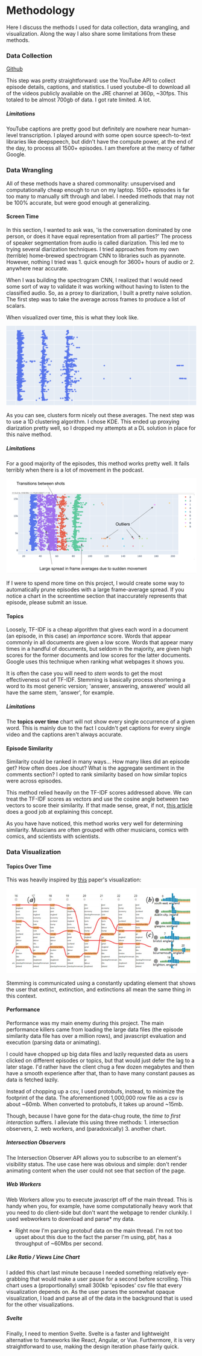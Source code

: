 # Methodology

Here I discuss the methods I used for data collection, data wrangling, and visualization. Along the way I also share some limitations from these methods.

### Data Collection

[Github](github.com/kierangilliam/jre-data-wrangling)

This step was pretty straightforward: use the YouTube API to collect episode details, captions, and statistics. I used youtube-dl to download all of the videos publicly available on the JRE channel at 360p, ~30fps. This totaled to be almost 700gb of data. I got rate limited. A lot.

##### Limitations

YouTube captions are pretty good but definitely are nowhere near human-level transcription. I played around with some open source speech-to-text libraries like deepspeech, but didn't have the compute power, at the end of the day, to process all 1500+ episodes. I am therefore at the mercy of father Google.

### Data Wrangling

All of these methods have a shared commonality: unsupervised and computationally cheap enough to run on my laptop. 1500+ episodes is far too many to manually sift through and label. I needed methods that may not be 100% accurate, but were good enough at generalizing.

#### Screen Time

In this section, I wanted to ask was, 'is the conversation dominated by one person, or does it have equal representation from all parties?' The process of speaker segmentation from audio is called diarization. This led me to trying several diarization techniques. I tried approaches from my own (terrible) home-brewed spectrogram CNN to libraries such as pyannote. However, nothing I tried was 1\. quick enough for 3600+ hours of audio or 2\. anywhere near accurate.

When I was building the spectrogram CNN, I realized that I would need some sort of way to validate it was working without having to listen to the classified audio. So, as a proxy to diarization, I built a pretty naive solution. The first step was to take the average across frames to produce a list of scalars.

When visualized over time, this is what they look like.

![Frame Averages](./public/methodology/frame-averages.png)

As you can see, clusters form nicely out these averages. The next step was to use a 1D clustering algorithm. I chose KDE. This ended up proxying diarization pretty well, so I dropped my attempts at a DL solution in place for this naive method.

##### Limitations

For a good majority of the episodes, this method works pretty well. It fails terribly when there is a lot of movement in the podcast.

![Clusters gone wrong](./public/methodology/clusters-bad.png)

If I were to spend more time on this project, I would create some way to automatically prune episodes with a large frame-average spread. If you notice a chart in the screentime section that inaccurately represents that episode, please submit an issue.

#### Topics

Loosely, TF-IDF is a cheap algorithm that gives each word in a document (an episode, in this case) an _importance_ score. Words that appear commonly in all documents are given a low score. Words that appear many times in a handful of documents, but seldom in the majority, are given high scores for the former documents and low scores for the latter documents. Google uses this technique when ranking what webpages it shows you.

It is often the case you will need to _stem_ words to get the most effectiveness out of TF-IDF. Stemming is basically process shortening a word to its most generic version; 'answer, answering, answered' would all have the same stem, 'answer', for example.

##### Limitations

The **topics over time** chart will not show every single occurrence of a given word. This is mainly due to the fact I couldn't get captions for every single video and the captions aren't always accurate.

#### Episode Similarity

Similarity could be ranked in many ways... How many likes did an episode get? How often does Joe shout? What is the aggregate sentiment in the comments section? I opted to rank similarity based on how similar topics were across episodes.

This method relied heavily on the TF-IDF scores addressed above. We can treat the TF-IDF scores as vectors and use the cosine angle between two vectors to score their similarity. If that made sense, great, if not, [this article]('https://towardsdatascience.com/tf-idf-for-document-ranking-from-scratch-in-python-on-real-world-dataset-796d339a4089') does a good job at explaining this concept.

As you have have noticed, this method works very well for determining similarity. Musicians are often grouped with other musicians, comics with comics, and scientists with scientists.

### Data Visualization

#### Topics Over Time

This was heavily inspired by [this]('https://diglib.eg.org/bitstream/handle/10.2312/eurova20181105/007-011.pdf?sequence=1&isAllowed=y') paper's visualization:

![Picture from paper](./public/methodology/visual-temporal-tweet.png)

Stemming is communicated using a constantly updating element that shows the user that extinct, extinction, and extinctions all mean the same thing in this context.

#### Performance

Performance was my main enemy during this project. The main performance killers came from loading the large data files (the episode similarity data file has over a million rows), and javascript evaluation and execution (parsing data or animating).

I could have chopped up big data files and lazily requested data as users clicked on different episodes or topics, but that would just defer the lag to a later stage. I'd rather have the client chug a few dozen megabytes and then have a smooth experience after that, than to have many constant pauses as data is fetched lazily.

Instead of chopping up a csv, I used protobufs, instead, to minimize the footprint of the data. The aforementioned 1,000,000 row file as a csv is about ~60mb. When converted to protobufs, it takes up around ~15mb.

Though, because I have gone for the data-chug route, the _time to first interaction_ suffers. I alleviate this using three methods: 1\. intersection observers, 2\. web workers, and (paradoxically) 3\. another chart.

##### Intersection Observers

The Intersection Observer API allows you to subscribe to an element's visibility status. The use case here was obvious and simple: don't render animating content when the user could not see that section of the page.

##### Web Workers

Web Workers allow you to execute javascript off of the main thread. This is handy when you, for example, have some computationally heavy work that you need to do client-side but don't want the webpage to render clunkily. I used webworkers to download and parse* my data.

* Right now I'm parsing protobuf data on the main thread. I'm not too upset about this due to the fact the parser I'm using, pbf, has a throughput of ~60Mbs per second.

##### Like Ratio / Views Line Chart

I added this chart last minute because I needed something relatively eye-grabbing that would make a user pause for a second before scrolling. This chart uses a (proportionally) small 300kb 'episodes' csv file that every visualization depends on. As the user parses the somewhat opaque visualization, I load and parse all of the data in the background that is used for the other visualizations.

##### Svelte

Finally, I need to mention Svelte. Svelte is a faster and lightweight alternative to frameworks like React, Angular, or Vue. Furthermore, it is very straightforward to use, making the design iteration phase fairly quick.